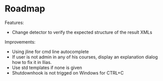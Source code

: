 Roadmap
=======

Features:
* Change detector to verify the expected structure of the result XMLs

Improvements:
* Using jline for cmd line autocomplete
* If user is not admin in any of his courses, display an explanation dialog how to fix it in Ilias.
* Use std templates if none is given
* Shutdownhook is not trigged on Windows for CTRL+C